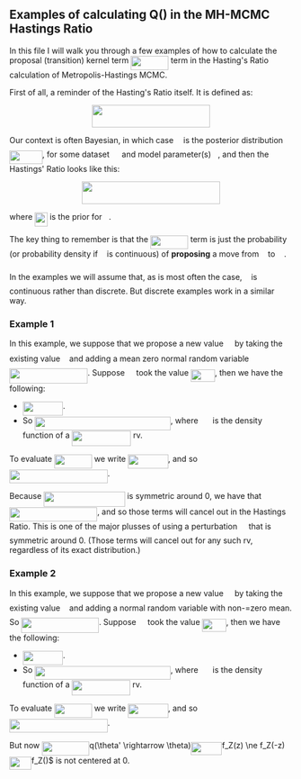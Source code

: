 ##  Examples of calculating Q() in the MH-MCMC Hastings Ratio

In this file I will walk you through a few examples of how to calculate the proposal 
(transition) kernel term <img src="/tex/8e195e1865fe4a5007982ccd72eee6ec.svg?invert_in_darkmode&sanitize=true" align=middle width=67.24305059999999pt height=24.7161288pt/> term in the Hasting's Ratio calculation 
of Metropolis-Hastings MCMC.

First of all, a reminder of the Hasting's Ratio itself. It is defined as:

<p align="center"><img src="/tex/d2e92a75a91fca2682fc3b9a3114cc7f.svg?invert_in_darkmode&sanitize=true" align=middle width=210.85072799999998pt height=39.452455349999994pt/></p>


Our context is often Bayesian, in which case <img src="/tex/190083ef7a1625fbc75f243cffb9c96d.svg?invert_in_darkmode&sanitize=true" align=middle width=9.81741584999999pt height=22.831056599999986pt/> is the posterior distribution <img src="/tex/f0774b86c352937adf9ce71d16a3fe70.svg?invert_in_darkmode&sanitize=true" align=middle width=58.54102649999999pt height=24.65753399999998pt/>, 
for some dataset <img src="/tex/78ec2b7008296ce0561cf83393cb746d.svg?invert_in_darkmode&sanitize=true" align=middle width=14.06623184999999pt height=22.465723500000017pt/> and model parameter(s) <img src="/tex/27e556cf3caa0673ac49a8f0de3c73ca.svg?invert_in_darkmode&sanitize=true" align=middle width=8.17352744999999pt height=22.831056599999986pt/>, and then the Hastings' Ratio looks like this:

<p align="center"><img src="/tex/c1dbe30ca6e2f2de317aa6b8ebf255b8.svg?invert_in_darkmode&sanitize=true" align=middle width=246.38164319999996pt height=39.452455349999994pt/></p>

where <img src="/tex/43c162e821c87ec6b7eec394a26d7c3a.svg?invert_in_darkmode&sanitize=true" align=middle width=22.74552059999999pt height=24.65753399999998pt/> is the prior for <img src="/tex/27e556cf3caa0673ac49a8f0de3c73ca.svg?invert_in_darkmode&sanitize=true" align=middle width=8.17352744999999pt height=22.831056599999986pt/>.

The key thing to remember is that the <img src="/tex/8e195e1865fe4a5007982ccd72eee6ec.svg?invert_in_darkmode&sanitize=true" align=middle width=67.24305059999999pt height=24.7161288pt/> term is just the probability (or probability density 
if <img src="/tex/27e556cf3caa0673ac49a8f0de3c73ca.svg?invert_in_darkmode&sanitize=true" align=middle width=8.17352744999999pt height=22.831056599999986pt/> is continuous) of **proposing** a move from <img src="/tex/27e556cf3caa0673ac49a8f0de3c73ca.svg?invert_in_darkmode&sanitize=true" align=middle width=8.17352744999999pt height=22.831056599999986pt/> to <img src="/tex/a0636197f9b37d9928c1c149816cd7dc.svg?invert_in_darkmode&sanitize=true" align=middle width=11.96348834999999pt height=24.7161288pt/>.

In the examples we will assume that, as is most often the case, <img src="/tex/27e556cf3caa0673ac49a8f0de3c73ca.svg?invert_in_darkmode&sanitize=true" align=middle width=8.17352744999999pt height=22.831056599999986pt/> is continuous rather than discrete. 
But discrete examples work in a similar way.

### Example 1

In this example, we suppose that we propose a new value <img src="/tex/a0636197f9b37d9928c1c149816cd7dc.svg?invert_in_darkmode&sanitize=true" align=middle width=11.96348834999999pt height=24.7161288pt/> by taking the existing value <img src="/tex/27e556cf3caa0673ac49a8f0de3c73ca.svg?invert_in_darkmode&sanitize=true" align=middle width=8.17352744999999pt height=22.831056599999986pt/> and 
adding a mean zero normal random variable <img src="/tex/c391001ca31b3fde947ba9abd4109bd6.svg?invert_in_darkmode&sanitize=true" align=middle width=139.17434025pt height=26.76175259999998pt/>. Suppose <img src="/tex/5b51bd2e6f329245d425b8002d7cf942.svg?invert_in_darkmode&sanitize=true" align=middle width=12.397274999999992pt height=22.465723500000017pt/> took the value <img src="/tex/353888786ef372f75f3370e6a64b2368.svg?invert_in_darkmode&sanitize=true" align=middle width=42.682521749999985pt height=22.465723500000017pt/>, then we have
the following:
* <img src="/tex/7131b79880fe71065a84aef82f306c3f.svg?invert_in_darkmode&sanitize=true" align=middle width=71.33537234999999pt height=24.7161288pt/>.
* So <img src="/tex/8f29e856418a16aa01e1fdedc9d7a411.svg?invert_in_darkmode&sanitize=true" align=middle width=241.95381044999996pt height=24.7161288pt/>, where <img src="/tex/b89e5521fa987718839126c48f68f4b8.svg?invert_in_darkmode&sanitize=true" align=middle width=17.810563649999988pt height=22.831056599999986pt/> is the density function of a <img src="/tex/e5d47276651d497557d57fd0361322bd.svg?invert_in_darkmode&sanitize=true" align=middle width=104.85944204999998pt height=26.76175259999998pt/> rv.

To evaluate <img src="/tex/04efca0a1314e6cb94a0c00ce831ab39.svg?invert_in_darkmode&sanitize=true" align=middle width=67.24305059999999pt height=24.7161288pt/> we write <img src="/tex/9cd443bcae4fe715be6503ee1cfb82be.svg?invert_in_darkmode&sanitize=true" align=middle width=71.33537234999999pt height=24.7161288pt/>, and so <img src="/tex/7fb4d2a3fb96dd72a84b2326def7678e.svg?invert_in_darkmode&sanitize=true" align=middle width=174.80231339999997pt height=24.7161288pt/>.

Because <img src="/tex/934de97542301722bf3747775d62ed2e.svg?invert_in_darkmode&sanitize=true" align=middle width=144.653784pt height=26.76175259999998pt/> is symmetric around 0, we have that <img src="/tex/19091f2315c9e70e69bcdf56a884d7cc.svg?invert_in_darkmode&sanitize=true" align=middle width=156.403731pt height=24.7161288pt/>, 
and so those terms will cancel out in the Hastings Ratio. This is one of the major plusses of using a perturbation <img src="/tex/5b51bd2e6f329245d425b8002d7cf942.svg?invert_in_darkmode&sanitize=true" align=middle width=12.397274999999992pt height=22.465723500000017pt/> 
that is symmetric around 0. (Those terms will cancel out for any such rv, regardless of its exact distribution.)

### Example 2

In this example, we suppose that we propose a new value <img src="/tex/a0636197f9b37d9928c1c149816cd7dc.svg?invert_in_darkmode&sanitize=true" align=middle width=11.96348834999999pt height=24.7161288pt/> by taking the existing value <img src="/tex/27e556cf3caa0673ac49a8f0de3c73ca.svg?invert_in_darkmode&sanitize=true" align=middle width=8.17352744999999pt height=22.831056599999986pt/> and 
adding a normal random variable with non-=zero mean. So <img src="/tex/95b03635a16ea4f41ed7bdfa1054f8ff.svg?invert_in_darkmode&sanitize=true" align=middle width=138.06893594999997pt height=26.76175259999998pt/>. Suppose <img src="/tex/5b51bd2e6f329245d425b8002d7cf942.svg?invert_in_darkmode&sanitize=true" align=middle width=12.397274999999992pt height=22.465723500000017pt/> took the value <img src="/tex/353888786ef372f75f3370e6a64b2368.svg?invert_in_darkmode&sanitize=true" align=middle width=42.682521749999985pt height=22.465723500000017pt/>, 
then we have the following:

* <img src="/tex/7131b79880fe71065a84aef82f306c3f.svg?invert_in_darkmode&sanitize=true" align=middle width=71.33537234999999pt height=24.7161288pt/>.
* So <img src="/tex/8f29e856418a16aa01e1fdedc9d7a411.svg?invert_in_darkmode&sanitize=true" align=middle width=241.95381044999996pt height=24.7161288pt/>, where <img src="/tex/b89e5521fa987718839126c48f68f4b8.svg?invert_in_darkmode&sanitize=true" align=middle width=17.810563649999988pt height=22.831056599999986pt/> is the density function of a <img src="/tex/b1eedd1da817a307f8bac51da16026dd.svg?invert_in_darkmode&sanitize=true" align=middle width=103.75403609999998pt height=26.76175259999998pt/> rv.

To evaluate <img src="/tex/04efca0a1314e6cb94a0c00ce831ab39.svg?invert_in_darkmode&sanitize=true" align=middle width=67.24305059999999pt height=24.7161288pt/> we write <img src="/tex/9cd443bcae4fe715be6503ee1cfb82be.svg?invert_in_darkmode&sanitize=true" align=middle width=71.33537234999999pt height=24.7161288pt/>, and so <img src="/tex/7fb4d2a3fb96dd72a84b2326def7678e.svg?invert_in_darkmode&sanitize=true" align=middle width=174.80231339999997pt height=24.7161288pt/>.

But now <img src="/tex/542a2c8e90cf8b8a4522d164e243006c.svg?invert_in_darkmode&sanitize=true" align=middle width=84.59458259999998pt height=24.7161288pt/>q(\theta' \rightarrow \theta)<img src="/tex/f146b9205a179d2b3b2453013c2f71e4.svg?invert_in_darkmode&sanitize=true" align=middle width=55.28178314999999pt height=22.831056599999986pt/>f_Z(z) \ne f_Z(-z)<img src="/tex/6bd65d843a1ae6616cdd9eccdcc51086.svg?invert_in_darkmode&sanitize=true" align=middle width=39.20297534999999pt height=22.831056599999986pt/>f_Z()$ is not centered at 0.



